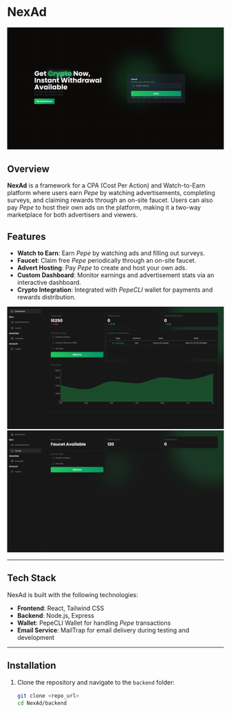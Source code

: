# NexAd

![NexAd](./imgs/hero.png)

## Overview

**NexAd** is a framework for a CPA (Cost Per Action) and Watch-to-Earn platform where users earn *Pepe* by watching advertisements, completing surveys, and claiming rewards through an on-site faucet. Users can also pay *Pepe* to host their own ads on the platform, making it a two-way marketplace for both advertisers and viewers.

## Features

- **Watch to Earn**: Earn *Pepe* by watching ads and filling out surveys.
- **Faucet**: Claim free *Pepe* periodically through an on-site faucet.
- **Advert Hosting**: Pay *Pepe* to create and host your own ads.
- **Custom Dashboard**: Monitor earnings and advertisement stats via an interactive dashboard.
- **Crypto Integration**: Integrated with *PepeCLI* wallet for payments and rewards distribution.

![Dashboard](./imgs/dashboard.png)
![Faucet](./imgs/faucet.png)

---

## Tech Stack

NexAd is built with the following technologies:

- **Frontend**: React, Tailwind CSS
- **Backend**: Node.js, Express
- **Wallet**: PepeCLI Wallet for handling *Pepe* transactions
- **Email Service**: MailTrap for email delivery during testing and development

---

## Installation

1. Clone the repository and navigate to the `backend` folder:
   ```bash
   git clone <repo_url>
   cd NexAd/backend
